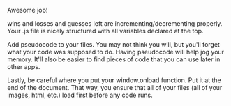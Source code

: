 Awesome job!

wins and losses and guesses left are incrementing/decrementing properly. Your .js file is nicely structured with all variables declared at the top.

Add pseudocode to your files. You may not think you will, but you'll forget what your code was supposed to do. Having pseudocode will help jog your memory. It'll also be easier to find pieces of code that you can use later in other apps.

Lastly, be careful where you put your window.onload function. Put it at the end of the document. That way, you ensure that all of your files (all of your images, html, etc.) load first before any code runs.
